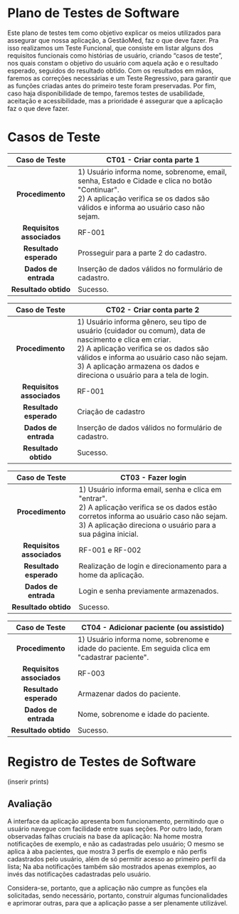 # Plano de Testes de Software

Este plano de testes tem como objetivo explicar os meios utilizados para assegurar que nossa aplicação, a GestãoMed, faz o que deve fazer. Pra isso realizamos um Teste Funcional, que consiste em listar alguns dos requisitos funcionais como histórias de usuário, criando “casos de teste”, nos quais constam o objetivo do usuário com aquela ação e o resultado esperado, seguidos do resultado obtido.
	Com os resultados em mãos, faremos as correções necessárias e um Teste Regressivo, para garantir que as funções criadas antes do primeiro teste foram preservadas. Por fim, caso haja disponibilidade de tempo, faremos testes de usabilidade, aceitação e acessibilidade, mas a prioridade é assegurar que a aplicação faz o que deve fazer.
 
# Casos de Teste

**Caso de Teste** | **CT01 - Criar conta parte 1**
 :--------------: | ------------
**Procedimento**  | 1) Usuário informa nome, sobrenome, email, senha, Estado e Cidade e clica no botão "Continuar".<br>2) A aplicação verifica se os dados são válidos e informa ao usuário caso não sejam.
**Requisitos associados** | RF-001
**Resultado esperado** | Prosseguir para a parte 2 do cadastro.
**Dados de entrada** | Inserção de dados válidos no formulário de cadastro.
**Resultado obtido** | Sucesso.

**Caso de Teste** | **CT02 - Criar conta parte 2**
 :--------------: | ------------
**Procedimento**  | 1) Usuário informa gênero, seu tipo de usuário (cuidador ou comum), data de nascimento e clica em criar.<br>2) A aplicação verifica se os dados são válidos e informa ao usuário caso não sejam.<br> 3) A aplicação armazena os dados e direciona o usuário para a tela de login.
**Requisitos associados** | RF-001
**Resultado esperado** | Criação de cadastro
**Dados de entrada** | Inserção de dados válidos no formulário de cadastro.
**Resultado obtido** | Sucesso.

**Caso de Teste** | **CT03 - Fazer login**
 :--------------: | ------------
**Procedimento**  | 1) Usuário informa email, senha e clica em "entrar".<br>2) A aplicação verifica se os dados estão corretos informa ao usuário caso não sejam.<br> 3) A aplicação direciona o usuário para a sua página inicial.
**Requisitos associados** | RF-001 e RF-002
**Resultado esperado** | Realização de login e direcionamento para a home da aplicação.
**Dados de entrada** | Login e senha previamente armazenados.
**Resultado obtido** | Sucesso.

**Caso de Teste** | **CT04 - Adicionar paciente (ou assistido)**
 :--------------: | ------------
**Procedimento**  | 1) Usuário informa nome, sobrenome e idade do paciente. Em seguida clica em "cadastrar paciente".
**Requisitos associados** | RF-003
**Resultado esperado** | Armazenar dados do paciente.
**Dados de entrada** | Nome, sobrenome e idade do paciente.
**Resultado obtido** | Sucesso.

# Registro de Testes de Software

(inserir prints)



## Avaliação

A interface da aplicação apresenta bom funcionamento, permitindo que o usuário navegue com facilidade entre suas seções. Por outro lado, foram observadas falhas cruciais na base da aplicação: Na home mostra notificações de exemplo, e não as cadastradas pelo usuário; O mesmo se aplica à aba pacientes, que mostra 3 perfis de exemplo e não perfis cadastrados pelo usuário, além de só permitir acesso ao primeiro perfil da lista; Na aba notificações também são mostrados apenas exemplos, ao invés das notificações cadastradas pelo usuário.      

Considera-se, portanto, que a aplicação não cumpre as funções ela solicitadas, sendo necessário, portanto, construir algumas funcionalidades e aprimorar outras, para que a aplicação passe a ser plenamente utilizável.
